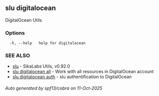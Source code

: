 ## slu digitalocean

DigitalOcean Utils

### Options

```
  -h, --help   help for digitalocean
```

### SEE ALSO

* [slu](slu.md)	 - SikaLabs Utils, v0.92.0
* [slu digitalocean all](slu_digitalocean_all.md)	 - Work with all resources in DigitalOcean account
* [slu digitalocean auth](slu_digitalocean_auth.md)	 - slu authentification to DigitalOcean

###### Auto generated by spf13/cobra on 11-Oct-2025
